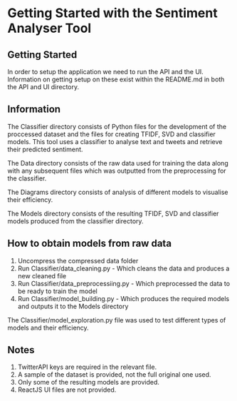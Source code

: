 # Getting Started with the Sentiment Analyser Tool


## Getting Started
In order to setup the application we need to run the API and the UI. Information on getting setup on these exist within the README.md in both the API and UI directory.

## Information

The Classifier directory consists of Python files for the development of the proccessed dataset and the files for creating TFIDF, SVD and classifier models.
This tool uses a classifier to analyse text and tweets and retrieve their predicted sentiment. 


The Data directory consists of the raw data used for training the data along with any subsequent files which was outputted from the preprocessing for the classifier. 


The Diagrams directory consists of analysis of different models to visualise their efficiency.


The Models directory consists of the resulting TFIDF, SVD and classifier models produced from the classifier directory.

## How to obtain models from raw data

1) Uncompress the compressed data folder
2) Run Classifier/data_cleaning.py - Which cleans the data and produces a new cleaned file
3) Run Classifier/data_preprocessiing.py - Which preprocessed the data to be ready to train the model
4) Run Classifier/model_building.py - Which produces the required models and outputs it to the Models directory

The Classifier/model_exploration.py file was used to test different types of models and their efficiency.


## Notes
1) TwitterAPI keys are required in the relevant file.
2) A sample of the dataset is provided, not the full original one used.
3) Only some of the resulting models are provided.
4) ReactJS UI files are not provided.
